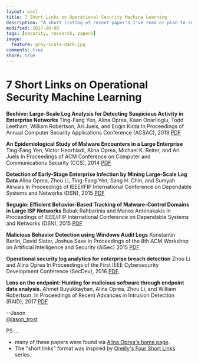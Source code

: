 ```yaml
---
layout: post
title: 7 Short Links on Operational Security Machine Learning
description: "A short listing of recent paper's I've read or plan to read on operational security machine learning"
modified: 2017-08-08
tags: [security, research, papers]
image:
  feature: grey-scale-dark.jpg
comments: true
share: true
---
```


# 7 Short Links on Operational Security Machine Learning

**Beehive: Large-Scale Log Analysis for Detecting Suspicious Activity in Enterprise Networks**
Ting-Fang Yen, Alina Oprea, Kaan Onarlioglu, Todd Leetham, William Robertson, Ari Juels, and Engin Kirda 
In Proceedings of Annual Computer Security Applications Conference (ACSAC), 2013 [PDF](http://www.ccs.neu.edu/home/alina/papers/Beehive.pdf)

**An Epidemiological Study of Malware Encounters in a Large Enterprise**
Ting-Fang Yen, Victor Heorhiadi, Alina Oprea, Michael K. Reiter, and Ari Juels 
In Proceedings of ACM Conference on Computer and Communications Security (CCS), 2014 [PDF](http://www.ccs.neu.edu/home/alina/papers/InfectionDemographics.pdf)

**Detection of Early-Stage Enterprise Infection by Mining Large-Scale Log Data**
Alina Oprea, Zhou Li, Ting-Fang Yen, Sang H. Chin, and Sumyah Alrwais 
In Proceedings of IEEE/IFIP International Conference on Dependable Systems and Networks (DSN), 2015 [PDF](http://www.ccs.neu.edu/home/alina/papers/EnterpriseInfection.pdf)

**Segugio: Efficient Behavior-Based Tracking of Malware-Control Domains in Large ISP Networks**
Babak Rahbarinia and Manos Antonakakis
In Proceedings of IEEE/IFIP International Conference on Dependable Systems and Networks (DSN), 2015 [PDF](http://roberto.perdisci.com/publications/publication-files/segugio_dsn.pdf)

**Malicious Behavior Detection using Windows Audit Logs**
Konstantin Berlin, David Slater, Joshua Saxe
In Proceedings of the 8th ACM Workshop on Artificial Intelligence and Security (AISec) 2015 [PDF](https://arxiv.org/pdf/1506.04200.pdf)

**Operational security log analytics for enterprise breach detection**
Zhou Li and Alina Oprea 
In Proceedings of the First IEEE Cybersecurity Development Conference (SecDev), 2016 [PDF](http://www.ccs.neu.edu/home/alina/papers/LogAnalytics.pdf)

**Lens on the endpoint: Hunting for malicious software through endpoint data analysis.**
Ahmet Buyukkayhan, Alina Oprea, Zhou Li, and William Robertson. 
In Proceedings of Recent Advances in Intrusion Detection (RAID), 2017 [PDF](http://www.ccs.neu.edu/home/alina/papers/Endpoint.pdf)


--Jason
<br />[@jason_trost](https://twitter.com/#!/jason_trost)

PS ...
* many of these papers were found via [Alina Oprea's home page](http://www.ccs.neu.edu/home/alina/publications.html).
* The "short links" format was inspired by [Oreilly's Four Short Links](https://www.oreilly.com/feed/four-short-links) series.
